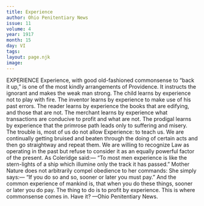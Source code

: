 ```yaml
---
title: Experience
author: Ohio Penitentiary News
issue: 11
volume: 4
year: 1917
month: 15
day: VI
tags:
layout: page.njk
image:
---
```

EXPERIENCE    Experience, with good old-fashioned commonsense to “back it up,” is one of the most kindly arrangements of Providence. It instructs the ignorant and makes the weak man strong. The child learns by experience not to play with fire. The inventor learns by experience to make use of his past errors. The reader learns by experience the books that are edifying, and those that are not. The merchant learns by experience what transactions are conducive to profit and what are not. The prodigal learns by experience that the primrose path leads only to suffering and misery.       The trouble is, most of us do not allow Experience: to teach us. We are continually getting bruised and beaten through the doing of certain acts and then go straightway and repeat them. We are willing to recognize Law as operating in the past but refuse to consider it as an equally powerful factor of the present. As Coleridge said:— “To most men experience is like the stern-lights of a ship which illumine only the track it has passed.” Mother Nature does not arbitrarily compel obedience to her commands: She simply says:— “If you do so and so, sooner or later you must pay.” And the common experience of mankind is, that when you do these things, sooner or later you do pay. The thing to do is to profit by experience. This is where commonsense comes in. Have it?    —Ohio Penitentiary News. 




